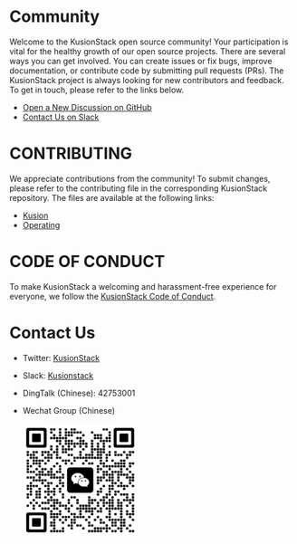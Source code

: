 # Community

Welcome to the KusionStack open source community! Your participation is vital for the healthy growth of our open source projects. There are several ways you can get involved. You can create issues or fix bugs, improve documentation, or contribute code by submitting pull requests (PRs). The KusionStack project is always looking for new contributors and feedback. To get in touch, please refer to the links below.

* [Open a New Discussion on GitHub](https://github.com/orgs/KusionStack/discussions)
* [Contact Us on Slack](https://app.slack.com/client/T03H6QE4VL0/setup-welcome)

# CONTRIBUTING

We appreciate contributions from the community! To submit changes, please refer to the contributing file in the corresponding KusionStack repository. The files are available at the following links:
* [Kusion](https://github.com/KusionStack/kusion/blob/main/docs/contributing.md)
* [Operating](https://github.com/KusionStack/operating/blob/main/docs/contributing.md)

# CODE OF CONDUCT
To make KusionStack a welcoming and harassment-free experience for everyone, we follow the [KusionStack Code of Conduct](CODE_OF_CONDUCT.md).


# Contact Us
- Twitter: [KusionStack](https://twitter.com/KusionStack)
- Slack: [Kusionstack](https://join.slack.com/t/kusionstack/shared_invite/zt-19lqcc3a9-_kTNwagaT5qwBE~my5Lnxg)
- DingTalk (Chinese): 42753001
- Wechat Group (Chinese)

  <img src="https://raw.githubusercontent.com/KusionStack/kusion/main/docs/wx_spark.jpg" width="200" height="200"/>